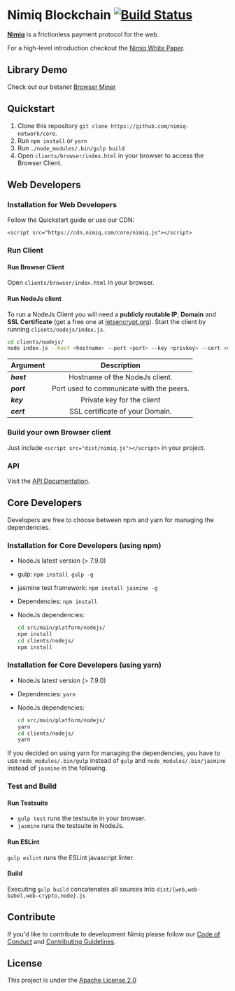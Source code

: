 # Nimiq Blockchain [![Build Status](https://travis-ci.com/nimiq-network/core.svg?token=euFrib9MJMN33MCBswws&branch=master)](https://travis-ci.com/nimiq-network/core) 

**[Nimiq](https://nimiq.com/)** is a frictionless payment protocol for the web.

For a high-level introduction checkout the [Nimiq White Paper](https://medium.com/nimiq-network/nimiq-a-peer-to-peer-payment-protocol-native-to-the-web-ffd324bb084).

## Library Demo
Check out our betanet [Browser Miner](https://nimiq.com/betanet)

## Quickstart 

1. Clone this repository `git clone https://github.com/nimiq-network/core`.
2. Run `npm install` or `yarn`
3. Run `./node_modules/.bin/gulp build`
4. Open `clients/browser/index.html` in your browser to access the Browser Client.

## Web Developers
### Installation for Web Developers
Follow the Quickstart guide or use our CDN:

```
<script src="https://cdn.nimiq.com/core/nimiq.js"></script>
```


### Run Client

#### Run Browser Client
Open `clients/browser/index.html` in your browser.

#### Run NodeJs client

To run a NodeJs Client you will need a **publicly routable IP**, **Domain** and **SSL Certificate** (get a free one at [letsencrypt.org](https://letsencrypt.org/)). Start the client by running `clients/nodejs/index.js`.

```bash
cd clients/nodejs/
node index.js --host <hostname> --port <port> --key <privkey> --cert <certificate>
```

| Argument        | Description           | 
| ------------- |:-------------:| 
| **_host_** | Hostname of the NodeJs client. | 
| **_port_** | Port used to communicate with the peers. |  
| **_key_** | Private key for the client      | 
| **_cert_** | SSL certificate of your Domain.       | 


### Build your own Browser client
Just include `<script src="dist/nimiq.js"></script>` in your project.

### API 
Visit the [API Documentation](dist/API_DOCUMENTATION.md).


## Core Developers
Developers are free to choose between npm and yarn for managing the dependencies.
### Installation for Core Developers (using npm)
- NodeJs latest version (> 7.9.0)
- gulp: `npm install gulp -g`
- jasmine test framework: `npm install jasmine -g`
- Dependencies: `npm install`
- NodeJs dependencies:

	```bash
	cd src/main/platform/nodejs/
	npm install
	cd clients/nodejs/
	npm install
	```

### Installation for Core Developers (using yarn)
- NodeJs latest version (> 7.9.0)
- Dependencies: `yarn`
- NodeJs dependencies:

	```bash
	cd src/main/platform/nodejs/
	yarn
	cd clients/nodejs/
	yarn
	```

If you decided on using yarn for managing the dependencies,
you have to use `node_modules/.bin/gulp` instead of `gulp`
and `node_modules/.bin/jasmine` instead of `jasmine` in the following.

### Test and Build

#### Run Testsuite
- `gulp test` runs the testsuite in your browser.
- `jasmine` runs the testsuite in NodeJs.

#### Run ESLint
`gulp eslint` runs the ESLint javascript linter.

#### Build
Executing `gulp build` concatenates all sources into `dist/{web,web-babel,web-crypto,node}.js`

## Contribute

If you'd like to contribute to development Nimiq please follow our [Code of Conduct](/.github/CONDUCT.md) and [Contributing Guidelines](/.github/CONTRIBUTING.md).

## License

This project is under the [Apache License 2.0](./LICENSE)
